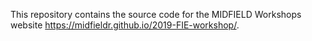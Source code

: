 This repository contains the source code for the  MIDFIELD Workshops website <https://midfieldr.github.io/2019-FIE-workshop/>. 
